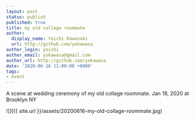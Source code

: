 ```yaml
---
layout: post
status: publish
published: true
title: my old college roommate
author:
  display_name: Yoichi Kawasaki
  url: http://github.com/yokawasa
author_login: yoichi
author_email: yokawasa@gmail.com
author_url: http://github.com/yokawasa
date: '2020-06-16 11:00:00 +0900'
tags:
- event
---
```


A scene at wedding ceremony of my old collage roommate.
Jan 18, 2020 at Brooklyn NY

![]({{ site.url }}/assets/20200616-my-old-collage-roommate.jpg)
